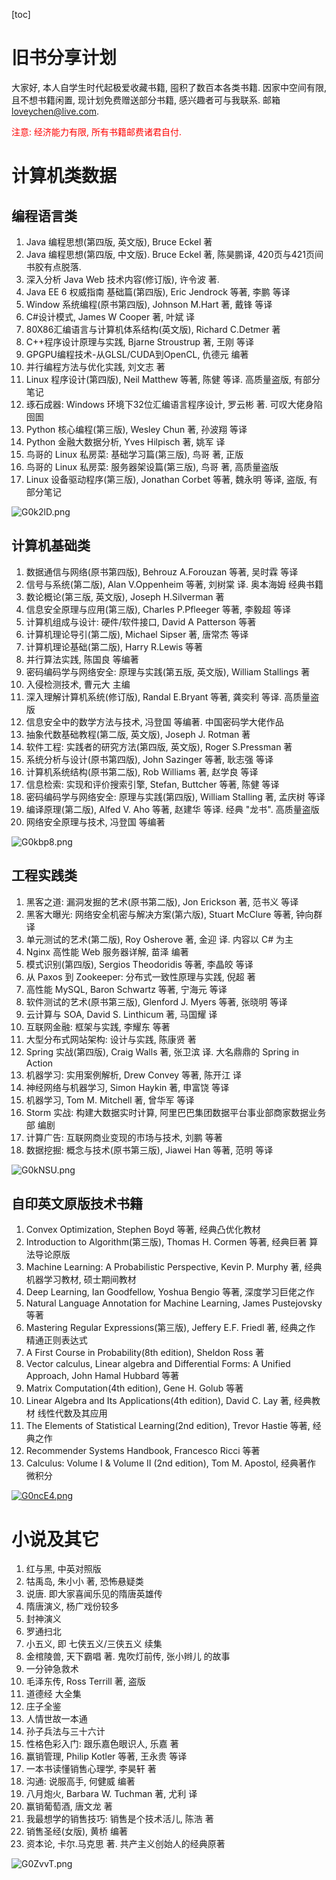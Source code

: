 [toc]

# 旧书分享计划

大家好, 本人自学生时代起极爱收藏书籍, 囤积了数百本各类书籍. 因家中空间有限, 且不想书籍闲置, 现计划免费赠送部分书籍, 感兴趣者可与我联系. 邮箱 loveychen@live.com.

<div><font color="red">注意: 经济能力有限, 所有书籍邮费诸君自付. </font></div>


# 计算机类数据

## 编程语言类

1. Java 编程思想(第四版, 英文版), Bruce Eckel 著
1. Java 编程思想(第四版, 中文版). Bruce Eckel 著, 陈昊鹏译, 420页与421页间书胶有点脱落.
1. 深入分析 Java Web 技术内容(修订版), 许令波 著.
1. Java EE 6 权威指南 基础篇(第四版), Eric Jendrock 等著, 李鹏 等译
1. Window 系统编程(原书第四版), Johnson M.Hart 著, 戴锋 等译
1. C#设计模式, James W Cooper 著, 叶斌 译
1. 80X86汇编语言与计算机体系结构(英文版), Richard C.Detmer 著
1. C++程序设计原理与实践, Bjarne Stroustrup 著, 王刚 等译
1. GPGPU编程技术-从GLSL/CUDA到OpenCL, 仇德元 编著
1. 并行编程方法与优化实践, 刘文志 著
1. Linux 程序设计(第四版), Neil Matthew 等著, 陈健 等译. 高质量盗版, 有部分笔记
1. 琢石成器: Windows 环境下32位汇编语言程序设计, 罗云彬 著. 可叹大佬身陷囹圄
1. Python 核心编程(第三版), Wesley Chun 著, 孙波翔 等译
1. Python 金融大数据分析, Yves Hilpisch 著, 姚军 译
1. 鸟哥的 Linux 私房菜: 基础学习篇(第三版), 鸟哥 著, 正版
1. 鸟哥的 Linux 私房菜: 服务器架设篇(第三版), 鸟哥 著, 高质量盗版
1. Linux 设备驱动程序(第三版), Jonathan Corbet 等著, 魏永明 等译, 盗版, 有部分笔记

![G0k2lD.png](https://s1.ax1x.com/2020/04/04/G0k2lD.png)


## 计算机基础类

1. 数据通信与网络(原书第四版), Behrouz A.Forouzan 等著, 吴时霖 等译
1. 信号与系统(第二版), Alan V.Oppenheim 等著, 刘树棠 译. 奥本海姆 经典书籍
1. 数论概论(第三版, 英文版), Joseph H.Silverman 著
1. 信息安全原理与应用(第三版), Charles P.Pfleeger 等著, 李毅超 等译
1. 计算机组成与设计: 硬件/软件接口, David A Patterson 等著
1. 计算机理论导引(第二版), Michael Sipser 著, 唐常杰 等译
1. 计算机理论基础(第二版), Harry R.Lewis 等著
1. 并行算法实践, 陈国良 等编著
1. 密码编码学与网络安全: 原理与实践(第五版, 英文版), William Stallings 著
1. 入侵检测技术, 曹元大 主编
1. 深入理解计算机系统(修订版), Randal E.Bryant 等著, 龚奕利 等译. 高质量盗版
1. 信息安全中的数学方法与技术, 冯登国 等编著. 中国密码学大佬作品
1. 抽象代数基础教程(第二版, 英文版), Joseph J. Rotman 著
1. 软件工程: 实践者的研究方法(第四版, 英文版), Roger S.Pressman 著
1. 系统分析与设计(原书第四版), John Sazinger 等著, 耿志强 等译
1. 计算机系统结构(原书第二版), Rob Williams 著, 赵学良 等译
1. 信息检索: 实现和评价搜索引擎, Stefan, Buttcher 等著, 陈健 等译
1. 密码编码学与网络安全: 原理与实践(第四版), William Stalling 著, 孟庆树 等译
1. 编译原理(第二版), Alfed V. Aho 等著, 赵建华 等译. 经典 "龙书". 高质量盗版
1. 网络安全原理与技术, 冯登国 等编著

![G0kbp8.png](https://s1.ax1x.com/2020/04/04/G0kbp8.png)


## 工程实践类

1. 黑客之道: 漏洞发掘的艺术(原书第二版), Jon Erickson 著, 范书义 等译
1. 黑客大曝光: 网络安全机密与解决方案(第六版), Stuart McClure 等著, 钟向群 译
1. 单元测试的艺术(第二版), Roy Osherove 著, 金迎 译. 内容以 C# 为主
1. Nginx 高性能 Web 服务器详解, 苗泽 编著
1. 模式识别(第四版), Sergios Theodoridis 等著, 李晶皎 等译
1. 从 Paxos 到 Zookeeper: 分布式一致性原理与实践, 倪超 著
1. 高性能 MySQL, Baron Schwartz 等著, 宁海元 等译
1. 软件测试的艺术(原书第三版), Glenford J. Myers 等著, 张晓明 等译
1. 云计算与 SOA, David S. Linthicum 著, 马国耀 译
1. 互联网金融: 框架与实践, 李耀东 等著
1. 大型分布式网站架构: 设计与实践, 陈康贤 著
1. Spring 实战(第四版), Craig Walls 著, 张卫滨 译. 大名鼎鼎的 Spring in Action
1. 机器学习: 实用案例解析, Drew Convey 等著, 陈开江 译
1. 神经网络与机器学习, Simon Haykin 著, 申富饶 等译
1. 机器学习, Tom M. Mitchell 著, 曾华军 等译
1. Storm 实战: 构建大数据实时计算, 阿里巴巴集团数据平台事业部商家数据业务部 编剧
1. 计算广告: 互联网商业变现的市场与技术, 刘鹏 等著
1. 数据挖掘: 概念与技术(原书第三版), Jiawei Han 等著, 范明 等译


![G0kNSU.png](https://s1.ax1x.com/2020/04/04/G0kNSU.png)



## 自印英文原版技术书籍

1. Convex Optimization, Stephen Boyd 等著, 经典凸优化教材
1. Introduction to Algorithm(第三版), Thomas H. Cormen 等著, 经典巨著 算法导论原版
1. Machine Learning: A Probabilistic Perspective, Kevin P. Murphy 著, 经典机器学习教材, 硕士期间教材
1. Deep Learning, Ian Goodfellow, Yoshua Bengio 等著, 深度学习巨佬之作
1. Natural Language Annotation for Machine Learning, James Pustejovsky 等著
1. Mastering Regular Expressions(第三版), Jeffery E.F. Friedl 著, 经典之作 精通正则表达式
1. A First Course in Probability(8th edition), Sheldon Ross 著
1. Vector calculus, Linear algebra and Differential Forms: A Unified Approach, John Hamal Hubbard 等著
1. Matrix Computation(4th edition), Gene H. Golub 等著
1. Linear Algebra and Its Applications(4th edition), David C. Lay 著, 经典教材 线性代数及其应用
1. The Elements of Statistical Learning(2nd edition), Trevor Hastie 等著, 经典之作
1. Recommender Systems Handbook, Francesco Ricci 等著
1. Calculus: Volume I & Volume II (2nd edition), Tom M. Apostol, 经典著作 微积分


[![G0ncE4.png](https://s1.ax1x.com/2020/04/04/G0ncE4.png)](https://imgchr.com/i/G0ncE4)



# 小说及其它

1. 红与黑, 中英对照版
1. 牯禹岛, 朱小小 著, 恐怖悬疑类
1. 说唐. 即大家喜闻乐见的隋唐英雄传
1. 隋唐演义, 杨广戏份较多
1. 封神演义
1. 罗通扫北
1. 小五义, 即 七侠五义/三侠五义 续集
1. 金棺陵兽, 天下霸唱 著. 鬼吹灯前传, 张小辫儿 的故事
1. 一分钟急救术
1. 毛泽东传, Ross Terrill 著, 盗版
1. 道德经 大全集
1. 庄子全鉴
1. 人情世故一本通
1. 孙子兵法与三十六计
1. 性格色彩入门: 跟乐嘉色眼识人, 乐嘉 著
1. 赢销管理, Philip Kotler 等著, 王永贵 等译
1. 一本书读懂销售心理学, 李昊轩 著
1. 沟通: 说服高手, 何健威 编著
1. 八月炮火, Barbara W. Tuchman 著, 尤利 译
1. 赢销葡萄酒, 唐文龙 著
1. 我最想学的销售技巧: 销售是个技术活儿, 陈浩 著
1. 销售圣经(女版), 黄桥 编著
1. 资本论, 卡尔.马克思 著. 共产主义创始人的经典原著

![G0ZvvT.png](https://s1.ax1x.com/2020/04/04/G0ZvvT.png)
